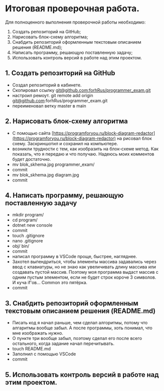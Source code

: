 # Итоговая проверочная работа.
Для полноценного выполнения проверочной работы необходимо:

1. Создать репозиторий на GitHub;
2. Нарисовать блок-схему алгоритма;
3. Снабдить репозиторий оформленным текстовым описанием решения (README.md);
4. Написать программу, решающую поставленную задачу; 
5. Использовать контроль версий в работе над этим проектом.

## 1. Создать репозиторий на GitHub
* Создал репозиторий в кабинете.
* Скопировал ссылку [git@github.com:forhRus/programmer_exam.git](git@github.com:forhRus/programmer_exam.git)
* настроил ремоут. git remote add origin git@github.com:forhRus/programmer_exam.git
* переименовал ветку master в main

## 2. Нарисовать блок-схему алгоритма
* С помощью сайта [https://programforyou.ru/block-diagram-redactor](https://programforyou.ru/block-diagram-redactor) на рисовал блок схему. Заскриншотил и сохранил на компьютере.
* возникли трудности с тем, как изобразить на блок-схеме метод. Как показать, что я передаю и что получаю. Надеюсь моих комментов будет достаточно.
* mv blok_skhema.jpg programmer_exam/
* commit
* mv blok_skhema.jpg diagram.jpg
* commit

## 4. Написать программу, решающую поставленную задачу
* mkdir program/
* cd program/
* dotnet new console
* commit
* touch .gitignore
* nano .gitignore
* obj/ bin/
* commit
* написал программу в VSCode проще, быстрее, нагляднее.
* Захотел выпендриться, чтобы элементы массива задавались через ввод с клавиатуры, но не знаю как увеличивать длину массива или создавать пустой массив. Поэтому моя программа выдаст массив с одним пустым элементом, если не будет строк короче 3 символов. И куча if'ов... Common это пятёрка.
* commit

## 3. Снабдить репозиторий оформленным текстовым описанием решения (README.md)
* Писать код я начал раньше, чем сделал алгоритмы, потому что алгаритмы вообще забыл. А после программы, хоть понимал, что мне изображать нужно.
* О пункте три вообще забыл, поэтому сделал его после всего остального, когда задание начал перечитывать.
* touch README.md
* Заполнил с помощью VSCode
* commit

## 5. Использовать контроль версий в работе над этим проектом.

